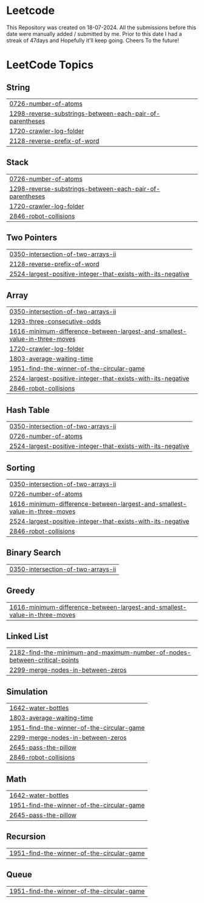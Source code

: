 # Leetcode

This Repository was created on 18-07-2024. All the submissions before this date were manually added / submitted by me. Prior to this date I had a streak of 47days and Hopefully it'll keep going. Cheers To the future! 
<!---LeetCode Topics Start-->
# LeetCode Topics
## String
|  |
| ------- |
| [0726-number-of-atoms](https://github.com/SamikshaSingh25/Leetcode/tree/master/0726-number-of-atoms) |
| [1298-reverse-substrings-between-each-pair-of-parentheses](https://github.com/SamikshaSingh25/Leetcode/tree/master/1298-reverse-substrings-between-each-pair-of-parentheses) |
| [1720-crawler-log-folder](https://github.com/SamikshaSingh25/Leetcode/tree/master/1720-crawler-log-folder) |
| [2128-reverse-prefix-of-word](https://github.com/SamikshaSingh25/Leetcode/tree/master/2128-reverse-prefix-of-word) |
## Stack
|  |
| ------- |
| [0726-number-of-atoms](https://github.com/SamikshaSingh25/Leetcode/tree/master/0726-number-of-atoms) |
| [1298-reverse-substrings-between-each-pair-of-parentheses](https://github.com/SamikshaSingh25/Leetcode/tree/master/1298-reverse-substrings-between-each-pair-of-parentheses) |
| [1720-crawler-log-folder](https://github.com/SamikshaSingh25/Leetcode/tree/master/1720-crawler-log-folder) |
| [2846-robot-collisions](https://github.com/SamikshaSingh25/Leetcode/tree/master/2846-robot-collisions) |
## Two Pointers
|  |
| ------- |
| [0350-intersection-of-two-arrays-ii](https://github.com/SamikshaSingh25/Leetcode/tree/master/0350-intersection-of-two-arrays-ii) |
| [2128-reverse-prefix-of-word](https://github.com/SamikshaSingh25/Leetcode/tree/master/2128-reverse-prefix-of-word) |
| [2524-largest-positive-integer-that-exists-with-its-negative](https://github.com/SamikshaSingh25/Leetcode/tree/master/2524-largest-positive-integer-that-exists-with-its-negative) |
## Array
|  |
| ------- |
| [0350-intersection-of-two-arrays-ii](https://github.com/SamikshaSingh25/Leetcode/tree/master/0350-intersection-of-two-arrays-ii) |
| [1293-three-consecutive-odds](https://github.com/SamikshaSingh25/Leetcode/tree/master/1293-three-consecutive-odds) |
| [1616-minimum-difference-between-largest-and-smallest-value-in-three-moves](https://github.com/SamikshaSingh25/Leetcode/tree/master/1616-minimum-difference-between-largest-and-smallest-value-in-three-moves) |
| [1720-crawler-log-folder](https://github.com/SamikshaSingh25/Leetcode/tree/master/1720-crawler-log-folder) |
| [1803-average-waiting-time](https://github.com/SamikshaSingh25/Leetcode/tree/master/1803-average-waiting-time) |
| [1951-find-the-winner-of-the-circular-game](https://github.com/SamikshaSingh25/Leetcode/tree/master/1951-find-the-winner-of-the-circular-game) |
| [2524-largest-positive-integer-that-exists-with-its-negative](https://github.com/SamikshaSingh25/Leetcode/tree/master/2524-largest-positive-integer-that-exists-with-its-negative) |
| [2846-robot-collisions](https://github.com/SamikshaSingh25/Leetcode/tree/master/2846-robot-collisions) |
## Hash Table
|  |
| ------- |
| [0350-intersection-of-two-arrays-ii](https://github.com/SamikshaSingh25/Leetcode/tree/master/0350-intersection-of-two-arrays-ii) |
| [0726-number-of-atoms](https://github.com/SamikshaSingh25/Leetcode/tree/master/0726-number-of-atoms) |
| [2524-largest-positive-integer-that-exists-with-its-negative](https://github.com/SamikshaSingh25/Leetcode/tree/master/2524-largest-positive-integer-that-exists-with-its-negative) |
## Sorting
|  |
| ------- |
| [0350-intersection-of-two-arrays-ii](https://github.com/SamikshaSingh25/Leetcode/tree/master/0350-intersection-of-two-arrays-ii) |
| [0726-number-of-atoms](https://github.com/SamikshaSingh25/Leetcode/tree/master/0726-number-of-atoms) |
| [1616-minimum-difference-between-largest-and-smallest-value-in-three-moves](https://github.com/SamikshaSingh25/Leetcode/tree/master/1616-minimum-difference-between-largest-and-smallest-value-in-three-moves) |
| [2524-largest-positive-integer-that-exists-with-its-negative](https://github.com/SamikshaSingh25/Leetcode/tree/master/2524-largest-positive-integer-that-exists-with-its-negative) |
| [2846-robot-collisions](https://github.com/SamikshaSingh25/Leetcode/tree/master/2846-robot-collisions) |
## Binary Search
|  |
| ------- |
| [0350-intersection-of-two-arrays-ii](https://github.com/SamikshaSingh25/Leetcode/tree/master/0350-intersection-of-two-arrays-ii) |
## Greedy
|  |
| ------- |
| [1616-minimum-difference-between-largest-and-smallest-value-in-three-moves](https://github.com/SamikshaSingh25/Leetcode/tree/master/1616-minimum-difference-between-largest-and-smallest-value-in-three-moves) |
## Linked List
|  |
| ------- |
| [2182-find-the-minimum-and-maximum-number-of-nodes-between-critical-points](https://github.com/SamikshaSingh25/Leetcode/tree/master/2182-find-the-minimum-and-maximum-number-of-nodes-between-critical-points) |
| [2299-merge-nodes-in-between-zeros](https://github.com/SamikshaSingh25/Leetcode/tree/master/2299-merge-nodes-in-between-zeros) |
## Simulation
|  |
| ------- |
| [1642-water-bottles](https://github.com/SamikshaSingh25/Leetcode/tree/master/1642-water-bottles) |
| [1803-average-waiting-time](https://github.com/SamikshaSingh25/Leetcode/tree/master/1803-average-waiting-time) |
| [1951-find-the-winner-of-the-circular-game](https://github.com/SamikshaSingh25/Leetcode/tree/master/1951-find-the-winner-of-the-circular-game) |
| [2299-merge-nodes-in-between-zeros](https://github.com/SamikshaSingh25/Leetcode/tree/master/2299-merge-nodes-in-between-zeros) |
| [2645-pass-the-pillow](https://github.com/SamikshaSingh25/Leetcode/tree/master/2645-pass-the-pillow) |
| [2846-robot-collisions](https://github.com/SamikshaSingh25/Leetcode/tree/master/2846-robot-collisions) |
## Math
|  |
| ------- |
| [1642-water-bottles](https://github.com/SamikshaSingh25/Leetcode/tree/master/1642-water-bottles) |
| [1951-find-the-winner-of-the-circular-game](https://github.com/SamikshaSingh25/Leetcode/tree/master/1951-find-the-winner-of-the-circular-game) |
| [2645-pass-the-pillow](https://github.com/SamikshaSingh25/Leetcode/tree/master/2645-pass-the-pillow) |
## Recursion
|  |
| ------- |
| [1951-find-the-winner-of-the-circular-game](https://github.com/SamikshaSingh25/Leetcode/tree/master/1951-find-the-winner-of-the-circular-game) |
## Queue
|  |
| ------- |
| [1951-find-the-winner-of-the-circular-game](https://github.com/SamikshaSingh25/Leetcode/tree/master/1951-find-the-winner-of-the-circular-game) |
<!---LeetCode Topics End-->
